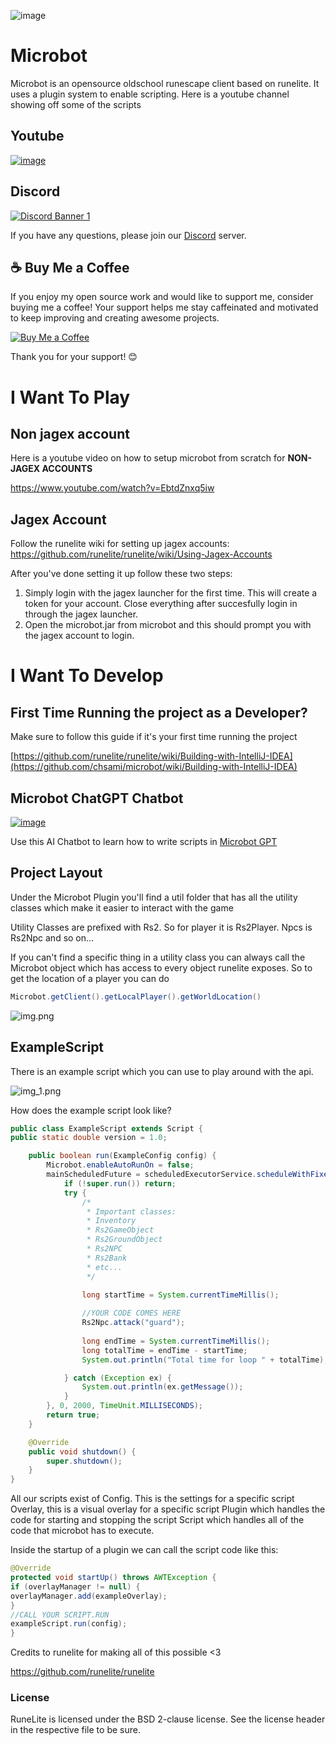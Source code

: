 ![image](https://github.com/user-attachments/assets/7c08e053-c84f-41f8-bc97-f55130100419)



# Microbot
Microbot is an opensource oldschool runescape client based on runelite. It uses a plugin system to enable scripting. Here is a youtube channel showing off some of the scripts

## Youtube

[![image](https://github.com/user-attachments/assets/f15ec853-9b92-474e-a269-9a984e8bb792)](https://www.youtube.com/channel/UCEj_7N5OPJkdDi0VTMOJOpw)

## Discord

[![Discord Banner 1](https://discord.com/api/guilds/1087718903985221642/widget.png?style=banner1)](https://discord.gg/zaGrfqFEWE)

 
If you have any questions, please join our [Discord](https://discord.gg/zaGrfqFEWE) server.


## ☕ Buy Me a Coffee

If you enjoy my open source work and would like to support me, consider buying me a coffee! Your support helps me stay caffeinated and motivated to keep improving and creating awesome projects.

[![Buy Me a Coffee](https://img.shields.io/badge/Buy%20Me%20a%20Coffee-donate-yellow)](https://www.paypal.com/paypalme/MicrobotBE?country.x=BE)

Thank you for your support! 😊

# I Want To Play

## Non jagex account

Here is a youtube video on how to setup microbot from scratch for **NON-JAGEX ACCOUNTS**

https://www.youtube.com/watch?v=EbtdZnxq5iw

## Jagex Account

Follow the runelite wiki for setting up jagex accounts: https://github.com/runelite/runelite/wiki/Using-Jagex-Accounts

After you've done setting it up follow these two steps:

1) Simply login with the jagex launcher for the first time. This will create a token for your account. Close everything after succesfully login in through the jagex launcher. 
2) Open the microbot.jar from microbot and this should prompt you with the jagex account to login.

# I Want To Develop

## First Time Running the project as a Developer?

Make sure to follow this guide if it's your first time running the project

[https://github.com/runelite/runelite/wiki/Building-with-IntelliJ-IDEA](https://github.com/chsami/microbot/wiki/Building-with-IntelliJ-IDEA)

## Microbot ChatGPT Chatbot

[![image](https://github.com/user-attachments/assets/92adb50f-1500-44c0-a069-ff976cccd317)](https://chatgpt.com/g/g-LM0fGeeXB-microbot-documentation)

Use this AI Chatbot to learn how to write scripts in [Microbot GPT](https://chatgpt.com/g/g-LM0fGeeXB-microbot-documentation)

## Project Layout

Under the Microbot Plugin you'll find a util folder that has all the utility classes which make it easier to interact with the game

Utility Classes are prefixed with Rs2. So for player it is Rs2Player. Npcs is Rs2Npc and so on...

If you can't find a specific thing in a utility class you can always call the Microbot object which has access to every object runelite exposes. So to get the location of a player you can do

```java 
Microbot.getClient().getLocalPlayer().getWorldLocation()
```

![img.png](img.png)

## ExampleScript

There is an example script which you can use to play around with the api.

![img_1.png](img_1.png)

How does the example script look like?

```java
public class ExampleScript extends Script {
public static double version = 1.0;

    public boolean run(ExampleConfig config) {
        Microbot.enableAutoRunOn = false;
        mainScheduledFuture = scheduledExecutorService.scheduleWithFixedDelay(() -> {
            if (!super.run()) return;
            try {
                /*
                 * Important classes:
                 * Inventory
                 * Rs2GameObject
                 * Rs2GroundObject
                 * Rs2NPC
                 * Rs2Bank
                 * etc...
                 */

                long startTime = System.currentTimeMillis();
                
                //YOUR CODE COMES HERE
                Rs2Npc.attack("guard");
                
                long endTime = System.currentTimeMillis();
                long totalTime = endTime - startTime;
                System.out.println("Total time for loop " + totalTime);

            } catch (Exception ex) {
                System.out.println(ex.getMessage());
            }
        }, 0, 2000, TimeUnit.MILLISECONDS);
        return true;
    }

    @Override
    public void shutdown() {
        super.shutdown();
    }
}
```

All our scripts exist of Config. This is the settings for a specific script
Overlay, this is a visual overlay for a specific script
Plugin which handles the code for starting and stopping the script
Script which handles all of the code that microbot has to execute.

Inside the startup of a plugin we can call the script code like this:

```java
@Override
protected void startUp() throws AWTException {
if (overlayManager != null) {
overlayManager.add(exampleOverlay);
}
//CALL YOUR SCRIPT.RUN
exampleScript.run(config);
}
```

Credits to runelite for making all of this possible <3

https://github.com/runelite/runelite

### License

RuneLite is licensed under the BSD 2-clause license. See the license header in the respective file to be sure.

